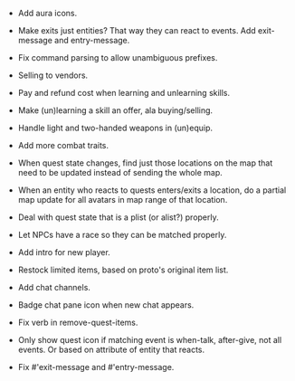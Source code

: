 * Add aura icons.

* Make exits just entities? That way they can react to events. Add exit-message
  and entry-message.

* Fix command parsing to allow unambiguous prefixes.

* Selling to vendors.

* Pay and refund cost when learning and unlearning skills.

* Make (un)learning a skill an offer, ala buying/selling.

* Handle light and two-handed weapons in (un)equip.

* Add more combat traits.

* When quest state changes, find just those locations on the map that need
  to be updated instead of sending the whole map.

* When an entity who reacts to quests enters/exits a location, do a partial map
  update for all avatars in map range of that location.

* Deal with quest state that is a plist (or alist?) properly.

* Let NPCs have a race so they can be matched properly.

* Add intro for new player.

* Restock limited items, based on proto's original item list.

* Add chat channels.

* Badge chat pane icon when new chat appears.

* Fix verb in remove-quest-items.

* Only show quest icon if matching event is when-talk, after-give, not all
  events. Or based on attribute of entity that reacts.

* Fix #'exit-message and #'entry-message.
